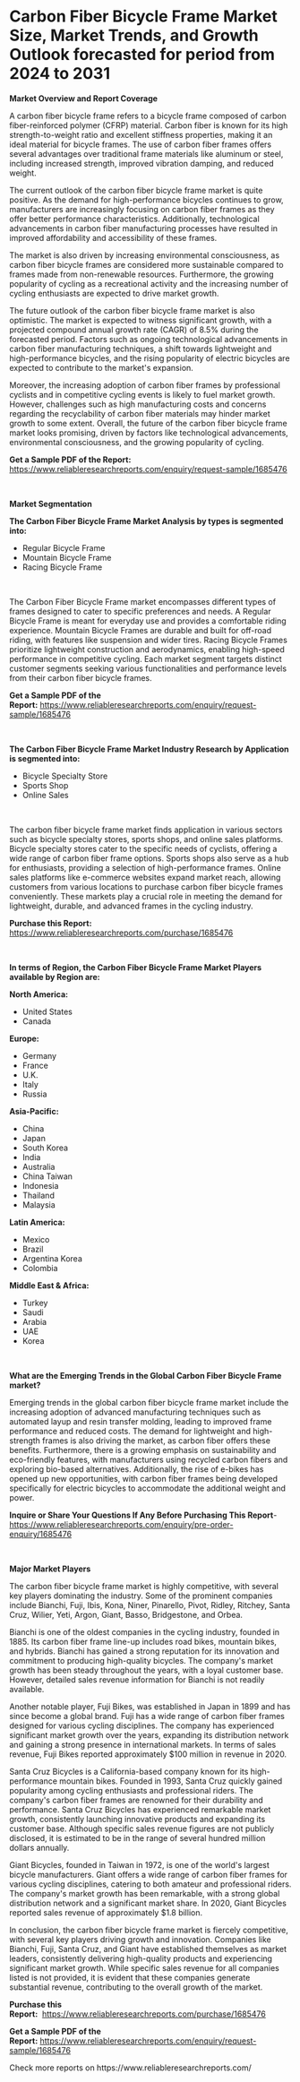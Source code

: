 <p><h1>Carbon Fiber Bicycle Frame Market Size, Market Trends, and Growth Outlook forecasted for period from 2024 to 2031</h1></p><p><strong>Market Overview and Report Coverage</strong></p>
<p><p>A carbon fiber bicycle frame refers to a bicycle frame composed of carbon fiber-reinforced polymer (CFRP) material. Carbon fiber is known for its high strength-to-weight ratio and excellent stiffness properties, making it an ideal material for bicycle frames. The use of carbon fiber frames offers several advantages over traditional frame materials like aluminum or steel, including increased strength, improved vibration damping, and reduced weight.</p><p>The current outlook of the carbon fiber bicycle frame market is quite positive. As the demand for high-performance bicycles continues to grow, manufacturers are increasingly focusing on carbon fiber frames as they offer better performance characteristics. Additionally, technological advancements in carbon fiber manufacturing processes have resulted in improved affordability and accessibility of these frames.</p><p>The market is also driven by increasing environmental consciousness, as carbon fiber bicycle frames are considered more sustainable compared to frames made from non-renewable resources. Furthermore, the growing popularity of cycling as a recreational activity and the increasing number of cycling enthusiasts are expected to drive market growth.</p><p>The future outlook of the carbon fiber bicycle frame market is also optimistic. The market is expected to witness significant growth, with a projected compound annual growth rate (CAGR) of 8.5% during the forecasted period. Factors such as ongoing technological advancements in carbon fiber manufacturing techniques, a shift towards lightweight and high-performance bicycles, and the rising popularity of electric bicycles are expected to contribute to the market's expansion.</p><p>Moreover, the increasing adoption of carbon fiber frames by professional cyclists and in competitive cycling events is likely to fuel market growth. However, challenges such as high manufacturing costs and concerns regarding the recyclability of carbon fiber materials may hinder market growth to some extent. Overall, the future of the carbon fiber bicycle frame market looks promising, driven by factors like technological advancements, environmental consciousness, and the growing popularity of cycling.</p></p>
<p><strong>Get a Sample PDF of the Report:</strong> <a href="https://www.reliableresearchreports.com/enquiry/request-sample/1685476">https://www.reliableresearchreports.com/enquiry/request-sample/1685476</a></p>
<p>&nbsp;</p>
<p><strong>Market Segmentation</strong></p>
<p><strong>The Carbon Fiber Bicycle Frame Market Analysis by types is segmented into:</strong></p>
<p><ul><li>Regular Bicycle Frame</li><li>Mountain Bicycle Frame</li><li>Racing Bicycle Frame</li></ul></p>
<p>&nbsp;</p>
<p><p>The Carbon Fiber Bicycle Frame market encompasses different types of frames designed to cater to specific preferences and needs. A Regular Bicycle Frame is meant for everyday use and provides a comfortable riding experience. Mountain Bicycle Frames are durable and built for off-road riding, with features like suspension and wider tires. Racing Bicycle Frames prioritize lightweight construction and aerodynamics, enabling high-speed performance in competitive cycling. Each market segment targets distinct customer segments seeking various functionalities and performance levels from their carbon fiber bicycle frames.</p></p>
<p><strong>Get a Sample PDF of the Report:</strong>&nbsp;<a href="https://www.reliableresearchreports.com/enquiry/request-sample/1685476">https://www.reliableresearchreports.com/enquiry/request-sample/1685476</a></p>
<p>&nbsp;</p>
<p><strong>The Carbon Fiber Bicycle Frame Market Industry Research by Application is segmented into:</strong></p>
<p><ul><li>Bicycle Specialty Store</li><li>Sports Shop</li><li>Online Sales</li></ul></p>
<p>&nbsp;</p>
<p><p>The carbon fiber bicycle frame market finds application in various sectors such as bicycle specialty stores, sports shops, and online sales platforms. Bicycle specialty stores cater to the specific needs of cyclists, offering a wide range of carbon fiber frame options. Sports shops also serve as a hub for enthusiasts, providing a selection of high-performance frames. Online sales platforms like e-commerce websites expand market reach, allowing customers from various locations to purchase carbon fiber bicycle frames conveniently. These markets play a crucial role in meeting the demand for lightweight, durable, and advanced frames in the cycling industry.</p></p>
<p><strong>Purchase this Report:</strong>&nbsp; <a href="https://www.reliableresearchreports.com/purchase/1685476">https://www.reliableresearchreports.com/purchase/1685476</a></p>
<p>&nbsp;</p>
<p><strong>In terms of Region, the Carbon Fiber Bicycle Frame Market Players available by Region are:</strong></p>
<p>
    <p> <strong> North America: </strong>
        <ul>
            <li>United States</li>
            <li>Canada</li>
        </ul>
        </p> 
    <p> <strong> Europe: </strong>
        <ul>
            <li>Germany</li>
            <li>France</li>
            <li>U.K.</li>
            <li>Italy</li>
            <li>Russia</li>
        </ul>
        </p> 
    <p> <strong> Asia-Pacific: </strong>
        <ul>
            <li>China</li>
            <li>Japan</li>
            <li>South Korea</li>
            <li>India</li>
            <li>Australia</li>
            <li>China Taiwan</li>
            <li>Indonesia</li>
            <li>Thailand</li>
            <li>Malaysia</li>
        </ul>
        </p> 
    <p> <strong> Latin America: </strong>
        <ul>
            <li>Mexico</li>
            <li>Brazil</li>
            <li>Argentina Korea</li>
            <li>Colombia</li>
        </ul>
        </p> 
    <p> <strong> Middle East & Africa: </strong>
        <ul>
            <li>Turkey</li>
            <li>Saudi</li>
            <li>Arabia</li>
            <li>UAE</li>
            <li>Korea</li>
        </ul>
    </p>
    </p>
<p>&nbsp;</p>
<p><strong>What are the Emerging Trends in the Global Carbon Fiber Bicycle Frame market?</strong></p>
<p><p>Emerging trends in the global carbon fiber bicycle frame market include the increasing adoption of advanced manufacturing techniques such as automated layup and resin transfer molding, leading to improved frame performance and reduced costs. The demand for lightweight and high-strength frames is also driving the market, as carbon fiber offers these benefits. Furthermore, there is a growing emphasis on sustainability and eco-friendly features, with manufacturers using recycled carbon fibers and exploring bio-based alternatives. Additionally, the rise of e-bikes has opened up new opportunities, with carbon fiber frames being developed specifically for electric bicycles to accommodate the additional weight and power.</p></p>
<p><strong>Inquire or Share Your Questions If Any Before Purchasing This Report</strong>- <a href="https://www.reliableresearchreports.com/enquiry/pre-order-enquiry/1685476">https://www.reliableresearchreports.com/enquiry/pre-order-enquiry/1685476</a></p>
<p>&nbsp;</p>
<p><strong>Major Market Players</strong></p>
<p><p>The carbon fiber bicycle frame market is highly competitive, with several key players dominating the industry. Some of the prominent companies include Bianchi, Fuji, Ibis, Kona, Niner, Pinarello, Pivot, Ridley, Ritchey, Santa Cruz, Wilier, Yeti, Argon, Giant, Basso, Bridgestone, and Orbea.</p><p>Bianchi is one of the oldest companies in the cycling industry, founded in 1885. Its carbon fiber frame line-up includes road bikes, mountain bikes, and hybrids. Bianchi has gained a strong reputation for its innovation and commitment to producing high-quality bicycles. The company's market growth has been steady throughout the years, with a loyal customer base. However, detailed sales revenue information for Bianchi is not readily available.</p><p>Another notable player, Fuji Bikes, was established in Japan in 1899 and has since become a global brand. Fuji has a wide range of carbon fiber frames designed for various cycling disciplines. The company has experienced significant market growth over the years, expanding its distribution network and gaining a strong presence in international markets. In terms of sales revenue, Fuji Bikes reported approximately $100 million in revenue in 2020.</p><p>Santa Cruz Bicycles is a California-based company known for its high-performance mountain bikes. Founded in 1993, Santa Cruz quickly gained popularity among cycling enthusiasts and professional riders. The company's carbon fiber frames are renowned for their durability and performance. Santa Cruz Bicycles has experienced remarkable market growth, consistently launching innovative products and expanding its customer base. Although specific sales revenue figures are not publicly disclosed, it is estimated to be in the range of several hundred million dollars annually.</p><p>Giant Bicycles, founded in Taiwan in 1972, is one of the world's largest bicycle manufacturers. Giant offers a wide range of carbon fiber frames for various cycling disciplines, catering to both amateur and professional riders. The company's market growth has been remarkable, with a strong global distribution network and a significant market share. In 2020, Giant Bicycles reported sales revenue of approximately $1.8 billion.</p><p>In conclusion, the carbon fiber bicycle frame market is fiercely competitive, with several key players driving growth and innovation. Companies like Bianchi, Fuji, Santa Cruz, and Giant have established themselves as market leaders, consistently delivering high-quality products and experiencing significant market growth. While specific sales revenue for all companies listed is not provided, it is evident that these companies generate substantial revenue, contributing to the overall growth of the market.</p></p>
<p><strong>Purchase this Report:</strong>&nbsp;&nbsp;<a href="https://www.reliableresearchreports.com/purchase/1685476">https://www.reliableresearchreports.com/purchase/1685476</a></p>
<p></p>
<p><strong>Get a Sample PDF of the Report:</strong>&nbsp;<a href="https://www.reliableresearchreports.com/enquiry/request-sample/1685476">https://www.reliableresearchreports.com/enquiry/request-sample/1685476</a></p>
<p>Check more reports on https://www.reliableresearchreports.com/</p>